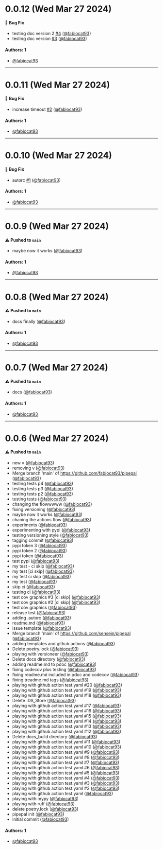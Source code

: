 # 0.0.12 (Wed Mar 27 2024)

#### 🐛 Bug Fix

- testing doc version 2 [#4](https://github.com/fabiocat93/pipepal/pull/4) ([@fabiocat93](https://github.com/fabiocat93))
- testing doc version [#3](https://github.com/fabiocat93/pipepal/pull/3) ([@fabiocat93](https://github.com/fabiocat93))

#### Authors: 1

- [@fabiocat93](https://github.com/fabiocat93)

---

# 0.0.11 (Wed Mar 27 2024)

#### 🐛 Bug Fix

- increase timeout [#2](https://github.com/fabiocat93/pipepal/pull/2) ([@fabiocat93](https://github.com/fabiocat93))

#### Authors: 1

- [@fabiocat93](https://github.com/fabiocat93)

---

# 0.0.10 (Wed Mar 27 2024)

#### 🐛 Bug Fix

- autorc [#1](https://github.com/fabiocat93/pipepal/pull/1) ([@fabiocat93](https://github.com/fabiocat93))

#### Authors: 1

- [@fabiocat93](https://github.com/fabiocat93)

---

# 0.0.9 (Wed Mar 27 2024)

#### ⚠️ Pushed to `main`

- maybe now it works ([@fabiocat93](https://github.com/fabiocat93))

#### Authors: 1

- [@fabiocat93](https://github.com/fabiocat93)

---

# 0.0.8 (Wed Mar 27 2024)

#### ⚠️ Pushed to `main`

- docs finally ([@fabiocat93](https://github.com/fabiocat93))

#### Authors: 1

- [@fabiocat93](https://github.com/fabiocat93)

---

# 0.0.7 (Wed Mar 27 2024)

#### ⚠️ Pushed to `main`

- docs ([@fabiocat93](https://github.com/fabiocat93))

#### Authors: 1

- [@fabiocat93](https://github.com/fabiocat93)

---

# 0.0.6 (Wed Mar 27 2024)

#### ⚠️ Pushed to `main`

- new v ([@fabiocat93](https://github.com/fabiocat93))
- removing v ([@fabiocat93](https://github.com/fabiocat93))
- Merge branch 'main' of https://github.com/fabiocat93/pipepal ([@fabiocat93](https://github.com/fabiocat93))
- testing tests p4 ([@fabiocat93](https://github.com/fabiocat93))
- testing tests p3 ([@fabiocat93](https://github.com/fabiocat93))
- testing tests p2 ([@fabiocat93](https://github.com/fabiocat93))
- testing tests ([@fabiocat93](https://github.com/fabiocat93))
- changing the flowwwww ([@fabiocat93](https://github.com/fabiocat93))
- fixing versioning ([@fabiocat93](https://github.com/fabiocat93))
- maybe now it works ([@fabiocat93](https://github.com/fabiocat93))
- chaning the actions flow ([@fabiocat93](https://github.com/fabiocat93))
- experiments ([@fabiocat93](https://github.com/fabiocat93))
- experimenting with pypi ([@fabiocat93](https://github.com/fabiocat93))
- testing versioning style ([@fabiocat93](https://github.com/fabiocat93))
- tagging commit ([@fabiocat93](https://github.com/fabiocat93))
- pypi token 3 ([@fabiocat93](https://github.com/fabiocat93))
- pypi token 2 ([@fabiocat93](https://github.com/fabiocat93))
- pypi token ([@fabiocat93](https://github.com/fabiocat93))
- test pypi ([@fabiocat93](https://github.com/fabiocat93))
- my test - ci skip ([@fabiocat93](https://github.com/fabiocat93))
- my test [ci skip] ([@fabiocat93](https://github.com/fabiocat93))
- my test ci skip ([@fabiocat93](https://github.com/fabiocat93))
- my test ([@fabiocat93](https://github.com/fabiocat93))
- skip ci ([@fabiocat93](https://github.com/fabiocat93))
- testing ci ([@fabiocat93](https://github.com/fabiocat93))
- test cov graphics #3 [ci skip] ([@fabiocat93](https://github.com/fabiocat93))
- test cov graphics #2 [ci skip] ([@fabiocat93](https://github.com/fabiocat93))
- test cov graphics ([@fabiocat93](https://github.com/fabiocat93))
- release test ([@fabiocat93](https://github.com/fabiocat93))
- adding .autorc ([@fabiocat93](https://github.com/fabiocat93))
- readme.md ([@fabiocat93](https://github.com/fabiocat93))
- issue template ([@fabiocat93](https://github.com/fabiocat93))
- Merge branch 'main' of https://github.com/sensein/pipepal ([@fabiocat93](https://github.com/fabiocat93))
- adding templates and github actions ([@fabiocat93](https://github.com/fabiocat93))
- Delete poetry.lock ([@fabiocat93](https://github.com/fabiocat93))
- playing with versioneer ([@fabiocat93](https://github.com/fabiocat93))
- Delete docs directory ([@fabiocat93](https://github.com/fabiocat93))
- adding readme.md to pdoc ([@fabiocat93](https://github.com/fabiocat93))
- fixing codecov plus testing ([@fabiocat93](https://github.com/fabiocat93))
- fixing readme.md included in pdoc and codecov ([@fabiocat93](https://github.com/fabiocat93))
- fixing treadme.md tags ([@fabiocat93](https://github.com/fabiocat93))
- playing with github action test.yaml #20 ([@fabiocat93](https://github.com/fabiocat93))
- playing with github action test.yaml #19 ([@fabiocat93](https://github.com/fabiocat93))
- playing with github action test.yaml #18 ([@fabiocat93](https://github.com/fabiocat93))
- Delete .DS_Store ([@fabiocat93](https://github.com/fabiocat93))
- playing with github action test.yaml #17 ([@fabiocat93](https://github.com/fabiocat93))
- playing with github action test.yaml #16 ([@fabiocat93](https://github.com/fabiocat93))
- playing with github action test.yaml #15 ([@fabiocat93](https://github.com/fabiocat93))
- playing with github action test.yaml #14 ([@fabiocat93](https://github.com/fabiocat93))
- playing with github action test.yaml #13 ([@fabiocat93](https://github.com/fabiocat93))
- playing with github action test.yaml #12 ([@fabiocat93](https://github.com/fabiocat93))
- Delete docs_build directory ([@fabiocat93](https://github.com/fabiocat93))
- playing with github action test.yaml #11 ([@fabiocat93](https://github.com/fabiocat93))
- playing with github action test.yaml #10 ([@fabiocat93](https://github.com/fabiocat93))
- playing with github action test.yaml #9 ([@fabiocat93](https://github.com/fabiocat93))
- playing with github action test.yaml #8 ([@fabiocat93](https://github.com/fabiocat93))
- playing with github action test.yaml #7 ([@fabiocat93](https://github.com/fabiocat93))
- playing with github action test.yaml #6 ([@fabiocat93](https://github.com/fabiocat93))
- playing with github action test.yaml #5 ([@fabiocat93](https://github.com/fabiocat93))
- playing with github action test.yaml #4 ([@fabiocat93](https://github.com/fabiocat93))
- playing with github action test.yaml #3 ([@fabiocat93](https://github.com/fabiocat93))
- playing with github action test.yaml #2 ([@fabiocat93](https://github.com/fabiocat93))
- playing with github action test.yaml ([@fabiocat93](https://github.com/fabiocat93))
- playing with mypy ([@fabiocat93](https://github.com/fabiocat93))
- playing with ruff ([@fabiocat93](https://github.com/fabiocat93))
- delete poetry.lock ([@fabiocat93](https://github.com/fabiocat93))
- pipepal init ([@fabiocat93](https://github.com/fabiocat93))
- Initial commit ([@fabiocat93](https://github.com/fabiocat93))

#### Authors: 1

- [@fabiocat93](https://github.com/fabiocat93)
